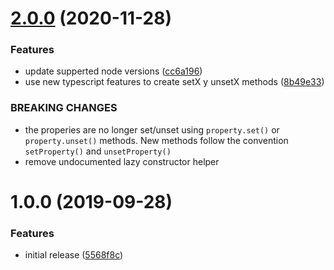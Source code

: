# [2.0.0](https://github.com/leon19/node-object-builders/compare/v1.0.0...v2.0.0) (2020-11-28)


### Features

* update supperted node versions ([cc6a196](https://github.com/leon19/node-object-builders/commit/cc6a196bd11037b57702e22f0c547e7392f1e4ef))
* use new typescript features to create setX y unsetX methods ([8b49e33](https://github.com/leon19/node-object-builders/commit/8b49e339d1d63aaef9b0ab3323ad5f50c40acf56))


### BREAKING CHANGES

* the properies are no longer set/unset using
`property.set()` or `property.unset()` methods. New methods follow the
convention `setProperty()` and `unsetProperty()`
* remove undocumented lazy constructor helper

# 1.0.0 (2019-09-28)


### Features

* initial release ([5568f8c](https://github.com/leon19/node-object-builders/commit/5568f8c))
